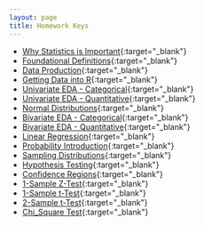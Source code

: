 ```yaml
---
layout: page
title: Homework Keys
---
```


* [Why Statistics is Important](Why_Stats_Is_Important_noPrint.pdf){:target="_blank"}
* [Foundational Definitions](Foundational_Definitions_noPrint.pdf){:target="_blank"}
* [Data Production](Data_Production_noPrint.pdf){:target="_blank"}
* [Getting Data into R](Getting_Data_Into_R_noPrint.pdf){:target="_blank"}
* [Univariate EDA - Categorical](UnivEDA_Cat_noPrint.pdf){:target="_blank"}
* [Univariate EDA - Quantitative](UnivEDA_Quant_2_noPrint.pdf){:target="_blank"}
* [Normal Distributions](Normal_Distributions_2_noPrint.pdf){:target="_blank"}
* [Bivariate EDA - Categorical](BivEDA_Cat_2_noPrint.pdf){:target="_blank"}
* [Bivariate EDA - Quantitative](BivEDA_Quant_2_noPrint.pdf){:target="_blank"}
* [Linear Regression](Linear_Regression_noPrint.pdf){:target="_blank"}
* [Probability Introduction](Probability_Introduction_noPrint.pdf){:target="_blank"}
* [Sampling Distributions](Sampling_Distributions_noPrint.pdf){:target="_blank"}
* [Hypothesis Testing](Hypothesis_Testing_noPrint.pdf){:target="_blank"}
* [Confidence Regions](Confidence_Regions_noPrint.pdf){:target="_blank"}
* [1-Sample Z-Test](1_Sample_Z_noPrint.pdf){:target="_blank"}
* [1-Sample t-Test](1_Sample_t_noPrint.pdf){:target="_blank"}
* [2-Sample t-Test](2_Sample_t_noPrint.pdf){:target="_blank"}
* [Chi_Square Test](Chi_Square_noPrint.pdf){:target="_blank"}

<!--
* [Goodness-of-Fit Test](Goodness_of_Fit_Test_noPrint.pdf){:target="_blank"}

-->

